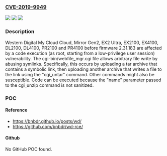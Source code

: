 ### [CVE-2019-9949](https://cve.mitre.org/cgi-bin/cvename.cgi?name=CVE-2019-9949)
![](https://img.shields.io/static/v1?label=Product&message=n%2Fa&color=blue)
![](https://img.shields.io/static/v1?label=Version&message=n%2Fa&color=blue)
![](https://img.shields.io/static/v1?label=Vulnerability&message=n%2Fa&color=brighgreen)

### Description

Western Digital My Cloud Cloud, Mirror Gen2, EX2 Ultra, EX2100, EX4100, DL2100, DL4100, PR2100 and PR4100 before firmware 2.31.183 are affected by a code execution (as root, starting from a low-privilege user session) vulnerability. The cgi-bin/webfile_mgr.cgi file allows arbitrary file write by abusing symlinks. Specifically, this occurs by uploading a tar archive that contains a symbolic link, then uploading another archive that writes a file to the link using the "cgi_untar" command. Other commands might also be susceptible. Code can be executed because the "name" parameter passed to the cgi_unzip command is not sanitized.

### POC

#### Reference
- https://bnbdr.github.io/posts/wd/
- https://github.com/bnbdr/wd-rce/

#### Github
No GitHub POC found.

